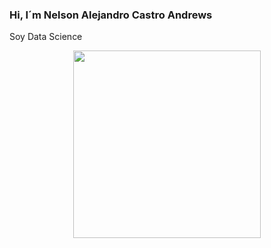 ### Hi, I´m Nelson Alejandro Castro Andrews
Soy Data Science
<p align="center">
<img src="https://www.masterdatascienceucm.com/wp-content/uploads/2020/07/data-science-analisis-de-datos.jpg.webp"  height=300>
</p>
